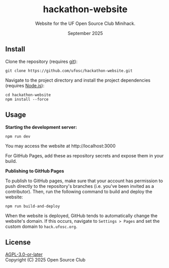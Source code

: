 <div align="center">
<h1>hackathon-website</h1>

<!-- <img src="https://github.com/user-attachments/assets/69302e62-b454-4a84-906e-3a176fa347f3" width="100%" height="90%" /> -->

Website for the UF Open Source Club Minihack.

September 2025 
</div>

## Install
Clone the repository (requires [git](https://git-scm.com/)):
```
git clone https://github.com/ufosc/hackathon-website.git
```

Navigate to the project directory and install the project dependencies (requires [Node.js](https://nodejs.org/en)):
```
cd hackathon-website
npm install --force
```
## Usage
<b>Starting the development server:</b>
```
npm run dev
```
You may access the website at http://localhost:3000


For GitHub Pages, add these as repository secrets and expose them in your build.

<b>Publishing to GitHub Pages</b>

To publish to GitHub pages, make sure that your account has permission to push directly to the repository's branches (i.e. you've been invited as a contributor). Then, run the following command to build and deploy the website:
```
npm run build-and-deploy
```
When the website is deployed, GitHub tends to automatically change the website's domain. If this occurs, navigate to `Settings > Pages` and set the custom domain to `hack.ufosc.org`.

## License
[AGPL-3.0-or-later](LICENSE) <br/>
Copyright (C) 2025 Open Source Club
